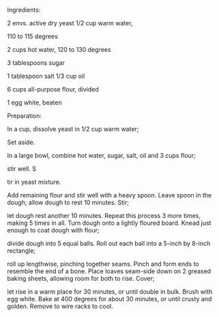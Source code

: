Ingredients:

2 envs. active dry yeast 1/2 cup warm water, 

110 to 115 degrees 

2 cups hot water, 120 to 130 degrees 

3 tablespoons sugar 

1 tablespoon salt 1/3 cup oil 

6 cups all-purpose flour, divided 

1 egg white, beaten



Preparation:

In a cup, dissolve yeast in 1/2 cup warm water; 

Set aside. 

In a large bowl, combine hot water, sugar, salt, oil and 3 cups flour; 

stir well. S

tir in yeast mixture. 

Add remaining flour and stir well with a heavy spoon. Leave spoon in the dough; 
allow dough to rest 10 minutes. Stir; 

let dough rest another 10 minutes. Repeat this process 3 more times, making 5 times in all. Turn dough onto a lightly floured board. Knead just enough to coat dough with flour; 

divide dough into 5 equal balls. Roll out each ball into a 5-inch by 8-inch rectangle; 

roll up lengthwise, pinching together seams. Pinch and form ends to resemble the end of a bone. Place loaves seam-side down on 2 greased baking sheets, allowing room for both to rise. Cover; 

let rise in a warm place for 30 minutes, or until double in bulk. Brush with egg white. Bake at 400 degrees for about 30 minutes, or until crusty and golden. Remove to wire racks to cool.
